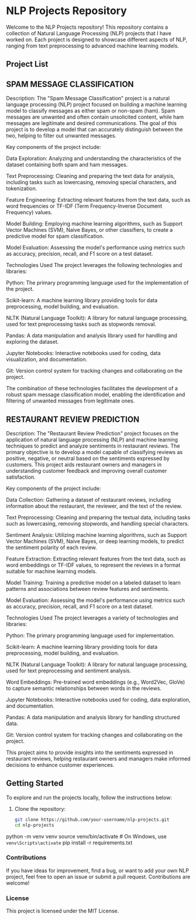 # NLP Projects Repository

Welcome to the NLP Projects repository! This repository contains a collection of Natural Language Processing (NLP) projects that I have worked on. Each project is designed to showcase different aspects of NLP, ranging from text preprocessing to advanced machine learning models.

## Project List

## SPAM MESSAGE CLASSIFICATION 
Description: 
The "Spam Message Classification" project is a natural language processing (NLP) project focused on building a machine learning model to classify messages as either spam or non-spam (ham). Spam messages are unwanted and often contain unsolicited content, while ham messages are legitimate and desired communications. The goal of this project is to develop a model that can accurately distinguish between the two, helping to filter out unwanted messages.

Key components of the project include:

Data Exploration: Analyzing and understanding the characteristics of the dataset containing both spam and ham messages.

Text Preprocessing: Cleaning and preparing the text data for analysis, including tasks such as lowercasing, removing special characters, and tokenization.

Feature Engineering: Extracting relevant features from the text data, such as word frequencies or TF-IDF (Term Frequency-Inverse Document Frequency) values.

Model Building: Employing machine learning algorithms, such as Support Vector Machines (SVM), Naive Bayes, or other classifiers, to create a predictive model for spam classification.

Model Evaluation: Assessing the model's performance using metrics such as accuracy, precision, recall, and F1 score on a test dataset.

Technologies Used
The project leverages the following technologies and libraries:

Python: The primary programming language used for the implementation of the project.

Scikit-learn: A machine learning library providing tools for data preprocessing, model building, and evaluation.

NLTK (Natural Language Toolkit): A library for natural language processing, used for text preprocessing tasks such as stopwords removal.

Pandas: A data manipulation and analysis library used for handling and exploring the dataset.

Jupyter Notebooks: Interactive notebooks used for coding, data visualization, and documentation.

Git: Version control system for tracking changes and collaborating on the project.

The combination of these technologies facilitates the development of a robust spam message classification model, enabling the identification and filtering of unwanted messages from legitimate ones.

## RESTAURANT REVIEW PREDICTION
Description: 
The "Restaurant Review Prediction" project focuses on the application of natural language processing (NLP) and machine learning techniques to predict and analyze sentiments in restaurant reviews. The primary objective is to develop a model capable of classifying reviews as positive, negative, or neutral based on the sentiments expressed by customers. This project aids restaurant owners and managers in understanding customer feedback and improving overall customer satisfaction.

Key components of the project include:

Data Collection: Gathering a dataset of restaurant reviews, including information about the restaurant, the reviewer, and the text of the review.

Text Preprocessing: Cleaning and preparing the textual data, including tasks such as lowercasing, removing stopwords, and handling special characters.

Sentiment Analysis: Utilizing machine learning algorithms, such as Support Vector Machines (SVM), Naive Bayes, or deep learning models, to predict the sentiment polarity of each review.

Feature Extraction: Extracting relevant features from the text data, such as word embeddings or TF-IDF values, to represent the reviews in a format suitable for machine learning models.

Model Training: Training a predictive model on a labeled dataset to learn patterns and associations between review features and sentiments.

Model Evaluation: Assessing the model's performance using metrics such as accuracy, precision, recall, and F1 score on a test dataset.

Technologies Used
The project leverages a variety of technologies and libraries:

Python: The primary programming language used for implementation.

Scikit-learn: A machine learning library providing tools for data preprocessing, model building, and evaluation.

NLTK (Natural Language Toolkit): A library for natural language processing, used for text preprocessing and sentiment analysis.

Word Embeddings: Pre-trained word embeddings (e.g., Word2Vec, GloVe) to capture semantic relationships between words in the reviews.

Jupyter Notebooks: Interactive notebooks used for coding, data exploration, and documentation.

Pandas: A data manipulation and analysis library for handling structured data.

Git: Version control system for tracking changes and collaborating on the project.

This project aims to provide insights into the sentiments expressed in restaurant reviews, helping restaurant owners and managers make informed decisions to enhance customer experiences.

<!-- Add more projects as needed -->

## Getting Started

To explore and run the projects locally, follow the instructions below:

1. Clone the repository:
   ```bash
   git clone https://github.com/your-username/nlp-projects.git
   cd nlp-projects
python -m venv venv
source venv/bin/activate  # On Windows, use `venv\Scripts\activate`
pip install -r requirements.txt
### Contributions
If you have ideas for improvement, find a bug, or want to add your own NLP project, feel free to open an issue or submit a pull request. Contributions are welcome!

### License
This project is licensed under the MIT License.

